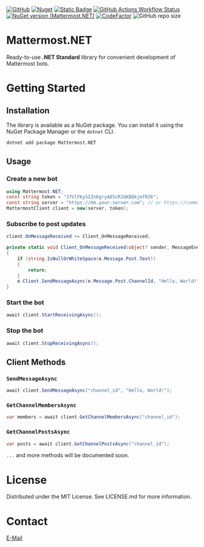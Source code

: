 [![GitHub](https://img.shields.io/github/license/bvdcode/Mattermost.NET)](https://github.com/bvdcode/Mattermost.NET/blob/main/LICENSE.md)
[![Nuget](https://img.shields.io/nuget/dt/Mattermost.NET?color=%239100ff)](https://www.nuget.org/packages/Mattermost.NET/)
[![Static Badge](https://img.shields.io/badge/fuget-f88445?logo=readme&logoColor=white)](https://www.fuget.org/packages/Mattermost.NET)
[![GitHub Actions Workflow Status](https://img.shields.io/github/actions/workflow/status/bvdcode/Mattermost.NET/.github%2Fworkflows%2Fpublish-release.yml)](https://github.com/bvdcode/Mattermost.NET/actions)
[![NuGet version (Mattermost.NET)](https://img.shields.io/nuget/v/Mattermost.NET.svg?label=stable)](https://www.nuget.org/packages/Mattermost.NET/)
[![CodeFactor](https://www.codefactor.io/repository/github/bvdcode/Mattermost.NET/badge)](https://www.codefactor.io/repository/github/bvdcode/Mattermost.NET)
![GitHub repo size](https://img.shields.io/github/repo-size/bvdcode/Mattermost.NET)

<a id="readme-top"></a>

# Mattermost.NET

Ready-to-use **.NET Standard** library for convenient development of Mattermost bots.

# Getting Started

## Installation

The library is available as a NuGet package. You can install it using the NuGet Package Manager or the `dotnet` CLI.

```bash
dotnet add package Mattermost.NET
```

## Usage

### Create a new bot

```csharp
using Mattermost.NET;
const string token = "37VlFKySIZn6gryA85cR1GKBQkjmfRZ6";
const string server = "https://mm.your-server.com"; // or https://community.mattermost.com by default
MattermostClient client = new(server, token);
```

### Subscribe to post updates

```csharp
client.OnMessageReceived += Client_OnMessageReceived;

private static void Client_OnMessageReceived(object? sender, MessageEventArgs e)
{
    if (string.IsNullOrWhiteSpace(e.Message.Post.Text))
    {
        return;
    }
    e.Client.SendMessageAsync(e.Message.Post.ChannelId, "Hello, World!");
}
```

### Start the bot

```csharp
await client.StartReceivingAsync();
```

### Stop the bot

```csharp
await client.StopReceivingAsync();
```

## Client Methods

### `SendMessageAsync`

```csharp
await client.SendMessageAsync("channel_id", "Hello, World!");
```

### `GetChannelMembersAsync`

```csharp
var members = await client.GetChannelMembersAsync("channel_id");
```

### `GetChannelPostsAsync`

```csharp
var posts = await client.GetChannelPostsAsync("channel_id");
```

`...` and more methods will be documented soon.

# License

Distributed under the MIT License. See LICENSE.md for more information.

# Contact

[E-Mail](mailto:github-mattermost-net@belov.us)
